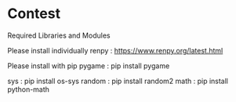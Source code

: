 # Contest


Required Libraries and Modules


Please install individually
renpy   : https://www.renpy.org/latest.html


Please install with pip
pygame  : pip install pygame

sys     : pip install os-sys
random  : pip install random2
math    : pip install python-math

